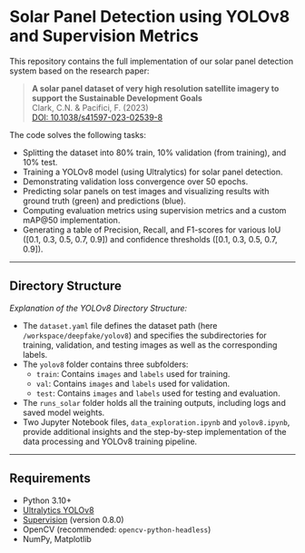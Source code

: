 # Solar Panel Detection using YOLOv8 and Supervision Metrics

This repository contains the full implementation of our solar panel detection system based on the research paper:

> **A solar panel dataset of very high resolution satellite imagery to support the Sustainable Development Goals**  
> Clark, C.N. & Pacifici, F. (2023)  
> [DOI: 10.1038/s41597-023-02539-8](https://doi.org/10.1038/s41597-023-02539-8)

The code solves the following tasks:
- Splitting the dataset into 80% train, 10% validation (from training), and 10% test.
- Training a YOLOv8 model (using Ultralytics) for solar panel detection.
- Demonstrating validation loss convergence over 50 epochs.
- Predicting solar panels on test images and visualizing results with ground truth (green) and predictions (blue).
- Computing evaluation metrics using supervision metrics and a custom mAP@50 implementation.
- Generating a table of Precision, Recall, and F1-scores for various IoU ([0.1, 0.3, 0.5, 0.7, 0.9]) and confidence thresholds ([0.1, 0.3, 0.5, 0.7, 0.9]).

---

## Directory Structure


*Explanation of the YOLOv8 Directory Structure:*  
- The `dataset.yaml` file defines the dataset path (here `/workspace/deepfake/yolov8`) and specifies the subdirectories for training, validation, and testing images as well as the corresponding labels.  
- The `yolov8` folder contains three subfolders:  
  - `train`: Contains `images` and `labels` used for training.  
  - `val`: Contains `images` and `labels` used for validation.  
  - `test`: Contains `images` and `labels` used for testing and evaluation.  
- The `runs_solar` folder holds all the training outputs, including logs and saved model weights.
- Two Jupyter Notebook files, `data_exploration.ipynb` and `yolov8.ipynb`, provide additional insights and the step-by-step implementation of the data processing and YOLOv8 training pipeline.

---

## Requirements

- Python 3.10+
- [Ultralytics YOLOv8](https://github.com/ultralytics/ultralytics)
- [Supervision](https://github.com/decile-team/supervision) (version 0.8.0)
- OpenCV (recommended: `opencv-python-headless`)
- NumPy, Matplotlib


